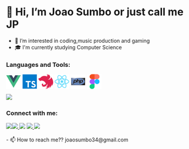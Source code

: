 # 👋 Hi, I’m Joao Sumbo or just call me JP
- 👀 I’m interested in  coding,music production and gaming
- 🎓 I'm currently studying Computer Science

<!---
- 🌱 I’m currently learning ...
- 💞️ I’m looking to collaborate on ...
--->

### Languages and Tools:
 <img align="center" alt="vuejs" height="40" width="40" src="https://github.com/devicons/devicon/blob/master/icons/vuejs/vuejs-original.svg" style="max-width: 100%;"/>  <img align="center" alt="typescript" height="40" width="40" src="https://github.com/devicons/devicon/blob/master/icons/typescript/typescript-plain.svg" style="max-width: 100%;"/>  <img align="center" alt="nestjs" height="40" width="40" src="https://github.com/devicons/devicon/blob/master/icons/nestjs/nestjs-plain.svg" style="max-width: 100%;"/>  <img align="center" alt="react" height="40" width="40" src="https://github.com/devicons/devicon/blob/master/icons/react/react-original.svg" style="max-width: 100%;"/>
<img align="center" alt="php" height="40" width="40" src="https://github.com/devicons/devicon/blob/master/icons/php/php-original.svg" style="max-width: 100%;"/>
<img align="center" alt="figma" height="40" width="40" src="https://github.com/devicons/devicon/blob/master/icons/figma/figma-original.svg" style="max-width: 100%;"/>
<br/>

<img  src="https://github-readme-streak-stats.herokuapp.com/?user=jpilson" />


### Connect with me:
<a href="https://mail.google.com/mail/?view=cm&fs=1&tf=1&to=joaosumbo34@gmail.com">
<img src="https://img.shields.io/badge/Gmail-D14836?style=for-the-badge&logo=gmail&logoColor=white"/>
</a> <a href="https://www.linkedin.com/in/joao-sumbo-018aa5212"><img align="left" src="https://camo.githubusercontent.com/c00f87aeebbec37f3ee0857cc4c20b21fefde8a96caf4744383ebfe44a47fe3f/68747470733a2f2f696d672e736869656c64732e696f2f62616467652f2d4c696e6b6564496e2d2532333030373742353f7374796c653d666f722d7468652d6261646765266c6f676f3d6c696e6b6564696e266c6f676f436f6c6f723d7768697465" data-canonical-src="https://img.shields.io/badge/-LinkedIn-%230077B5?style=for-the-badge&amp;logo=linkedin&amp;logoColor=white" style="max-width: 100%;">
</a> <a href="https://www.instagram.com/jpilson_sumbo/" rel="nofollow"><img src="https://camo.githubusercontent.com/acaa286597b43c96dc02b69b90de15a65c52063e31835b763a061cc815f64bac/68747470733a2f2f696d672e736869656c64732e696f2f62616467652f2d496e7374616772616d2d2532334534343035463f7374796c653d666f722d7468652d6261646765266c6f676f3d696e7374616772616d266c6f676f436f6c6f723d7768697465" data-canonical-src="https://img.shields.io/badge/-Instagram-%23E4405F?style=for-the-badge&amp;logo=instagram&amp;logoColor=white" style="max-width: 100%;"></a>
<a href="https://www.behance.net/jpilson">
<img src="https://img.shields.io/badge/Behance-0054F7?style=for-the-badge&logo=behance&logoColor=white" />
</a><a href="https://stackoverflow.com/users/9138621/jpilson">
<img src="https://img.shields.io/badge/Stack_Overflow-FE7A16?style=for-the-badge&logo=stack-overflow&logoColor=white" />
</a>

<br />
<br />
- 📫 How to reach me?? joaosumbo34@gmail.com 

<!---
JPilson/JPilson is a ✨ special ✨ repository because its `README.md` (this file) appears on your GitHub profile.
You can click the Preview link to take a look at your changes.
--->
